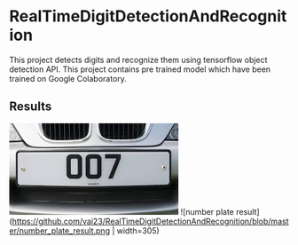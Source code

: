 # RealTimeDigitDetectionAndRecognition

This project detects digits and recognize them using tensorflow object detection API. This project contains pre trained model
which have been trained on Google Colaboratory.

## Results

![number plate](https://github.com/vai23/RealTimeDigitDetectionAndRecognition/blob/master/number_plate.jpg)
![number plate result](https://github.com/vai23/RealTimeDigitDetectionAndRecognition/blob/master/number_plate_result.png | width=305)

